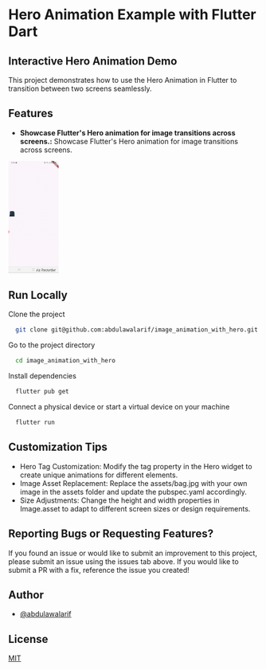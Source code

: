 
# Hero Animation Example with Flutter Dart
  
  ## Interactive Hero Animation Demo 
This project demonstrates how to use the Hero Animation in Flutter to transition between two screens seamlessly.

## Features
* **Showcase Flutter's Hero animation for image transitions across screens.:**  Showcase Flutter's Hero animation for image transitions across screens.


<p float="left">
 <img src="demo/demo.gif" width="20%" alt="Another demo of this application" />

</p>

 

## Run Locally

Clone the project

```bash
  git clone git@github.com:abdulawalarif/image_animation_with_hero.git
```

Go to the project directory

```bash
  cd image_animation_with_hero
```

Install dependencies

```bash
  flutter pub get
```

Connect a physical device or start a virtual device on your machine

```bash
  flutter run
```

## Customization Tips
- Hero Tag Customization: Modify the tag property in the Hero widget to create unique animations for different elements.
- Image Asset Replacement: Replace the assets/bag.jpg with your own image in the assets folder and update the pubspec.yaml accordingly.
- Size Adjustments: Change the height and width properties in Image.asset to adapt to different screen sizes or design requirements.

## Reporting Bugs or Requesting Features?

If you found an issue or would like to submit an improvement to this project,
please submit an issue using the issues tab above. If you would like to submit a PR with a fix, reference the issue you created!

 
## Author

- [@abdulawalarif](https://github.com/abdulawalarif) 
  
## License

[MIT](https://choosealicense.com/licenses/mit/)